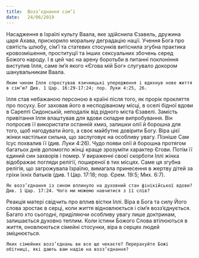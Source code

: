 ```yaml
---
title:  Возз’єднання сім’ї
date:   24/06/2019
---
```


Насадження в Ізраїлі культу Ваала, яке здійснила Єзавель, дружина царя Ахава, прискорило моральну деградацію нації. Учення Бога про святість шлюбу, сім’ї та статевих стосунків витіснила згубна практика кровозмішення, проституції та інших сексуальних збочень серед Божого народу. І в цей час на арену боротьби в питанні поклоніння виступив Ілля, саме ім’я якого «Єгова мій Бог» слугувало докором шанувальникам Ваала.

`Яким чином Ілля спростував язичницькі упередження і вдихнув нове життя в сім’ю? Див. 1 Цар. 16:29-17:24; пор. Луки 4:25, 26.`

Ілля став небажаною персоною в країні після того, як прорік прокляття про посуху. Бог заховав його в несподіваному місці, в оселі бідної вдови в Сарепті Сидонській, неподалік від рідного міста Єзавелі. Замість привітання Ілля влаштував для вдови складне випробування. Він попросив її використати останній хмиз, залишки олії й борошна для того, щоб нагодувати його, а своє майбутнє довірити Богу. Віра цієї жінки настільки сильна, що заслуговує на особливу увагу. Пізніше Сам Ісус похвалив її (див. Луки 4:26). Чудо появи олії й борошна протягом багатьох днів допомогло жінці краще зрозуміти характер Єгови. Потім її єдиний син захворів і помер. У вираженні своєї скорботи Іллі жінка відображає погляди релігії, поширеної в тих місцях. Саме ця згубна релігія, що загрожувала Ізраїлю, вимагала принесення в жертву дітей за гріхи їхніх батьків (див. 1 Цар. 17:18; пор. Єрем. 19:5; Мих. 6:7).

`Як возз’єднання із сином вплинуло на духовний стан фінікійської вдови? Див. 1 Цар. 17:24. Чого ми можемо навчитися з її слів?`

Реакція матері свідчить про вплив вістки Іллі. Віра в Бога та силу Його слова зростає в серці, коли життя відновлюється і сім’я возз’єднується. Багато хто сьогодні, приділяючи особливу увагу лише доктринам, залишається духовно теплим. Коли істини Божого Слова втілюються в життя, оновлюються сімейні стосунки, віра в серцях людей зміцнюється.

`Яких сімейних возз’єднань ви все ще чекаєте? Перерахуйте Божі обітниці, які дають вам надію на возз’єднання?`